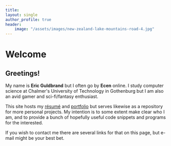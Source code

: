 ```yaml
---
title:
layout: single
author_profile: true
header:
    image: "/assets/images/new-zealand-lake-mountains-road-4.jpg"
---
```


# Welcome

## Greetings!

My name is __Eric Guldbrand__ but I often go by __Ecen__ online. I study computer science at Chalmer's University of Technology in Gothenburg but I am also an avid gamer and sci-fi/fantasy enthusiast.

This site hosts my [résumé](/resume/) and [portfolio](/portfolio/) but serves likewise as a repository for more personal projects. My intention is to some extent make clear who I am, and to provide a bunch of hopefully useful code snippets and programs for the interested.

If you wish to contact me there are several links for that on this page, but e-mail might be your best bet.